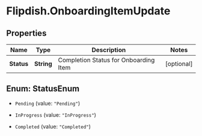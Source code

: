 # Flipdish.OnboardingItemUpdate

## Properties
Name | Type | Description | Notes
------------ | ------------- | ------------- | -------------
**Status** | **String** | Completion Status for Onboarding Item | [optional] 


<a name="StatusEnum"></a>
## Enum: StatusEnum


* `Pending` (value: `"Pending"`)

* `InProgress` (value: `"InProgress"`)

* `Completed` (value: `"Completed"`)




